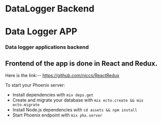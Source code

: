 # DataLogger Backend


#  Data Logger APP

### Data logger applications backend



## Frontend of the app is done in  React and Redux.

Here is the link:-- https://github.com/niccs/ReactRedux


To start your Phoenix server:

  * Install dependencies with `mix deps.get`
  * Create and migrate your database with `mix ecto.create && mix ecto.migrate`
  * Install Node.js dependencies with `cd assets && npm install`
  * Start Phoenix endpoint with `mix phx.server`


